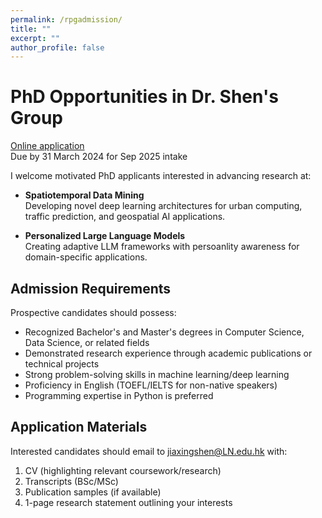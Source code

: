 ```yaml
---
permalink: /rpgadmission/
title: ""
excerpt: ""
author_profile: false
---
```




# PhD Opportunities in Dr. Shen's Group

[Online application](https://www.ln.edu.hk/rpg/admission/application-for-admission/online-application)  
Due by 31 March 2024 for Sep 2025 intake

I welcome motivated PhD applicants interested in advancing research at:

- **Spatiotemporal Data Mining**  
  Developing novel deep learning architectures for urban computing, traffic prediction, and geospatial AI applications.

- **Personalized Large Language Models**  
  Creating adaptive LLM frameworks with persoanlity awareness for domain-specific applications.

## Admission Requirements

Prospective candidates should possess:

- Recognized Bachelor's and Master's degrees in Computer Science, Data Science, or related fields
- Demonstrated research experience through academic publications or technical projects
- Strong problem-solving skills in machine learning/deep learning
- Proficiency in English (TOEFL/IELTS for non-native speakers)
- Programming expertise in Python is preferred

<!-- ## Research Environment
Successful applicants will:  
- Work with real-world spatiotemporal datasets (urban mobility, IoT sensor networks)
- Develop novel neural architectures for time-series and graph-structured data
- Explore LLM personalization techniques using context
- Publish at top-tier venues (INFOCOM, ICDM, AAAI, TOIS) -->

## Application Materials

Interested candidates should email to jiaxingshen@LN.edu.hk with:  
1. CV (highlighting relevant coursework/research)  
2. Transcripts (BSc/MSc)  
3. Publication samples (if available)  
4. 1-page research statement outlining your interests  

<!-- I particularly encourage applicants with experience in:  
- Spatial-temporal modeling  
- LLM fine-tuning techniques
- Graph neural networks  
- Transformer architectures   -->

